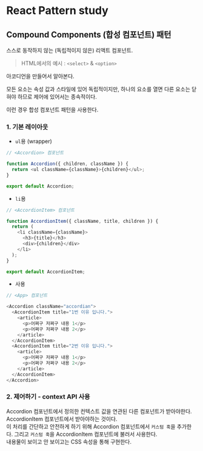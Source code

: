 # React Pattern study

## Compound Components (합성 컴포넌트) 패턴

스스로 동작하지 않는 (독립적이지 않은) 리액트 컴포넌트.

> HTML에서의 예시 : `<select>` & `<option>`

아코디언을 만들어서 알아본다.

모든 요소는 속성 값과 스타일에 있어 독립적이지만, 하나의 요소를 열면 다른 요소는 닫혀야 하므로 제어에 있어서는 종속적이다.

이런 경우 합성 컴포넌트 패턴을 사용한다.

### 1. 기본 레이아웃

- `ul`용 (wrapper)

```js
// <Accordion> 컴포넌트

function Accordion({ children, className }) {
  return <ul className={className}>{children}</ul>;
}

export default Accordion;
```

- `li`용

```js
// <AccordionItem> 컴포넌트

function AccordionItem({ className, title, children }) {
  return (
    <li className={className}>
      <h3>{title}</h3>
      <div>{children}</div>
    </li>
  );
}

export default AccordionItem;
```

- 사용

```js
// <App> 컴포넌트

<Accordion className="accordian">
  <AccordionItem title="1번 이유 입니다.">
    <article>
      <p>어쩌구 저쩌구 내용 1</p>
      <p>어쩌구 저쩌구 내용 2</p>
    </article>
  </AccordionItem>
  <AccordionItem title="2번 이유 입니다.">
    <article>
      <p>어쩌구 저쩌구 내용 1</p>
      <p>어쩌구 저쩌구 내용 2</p>
    </article>
  </AccordionItem>
</Accordion>
```

### 2. 제어하기 - context API 사용

Accordion 컴포넌트에서 정의한 컨텍스트 값을 연관된 다른 컴포넌트가 받아야한다.  
AccordionItem 컴포넌트에서 받아야하는 것이다.  
이 처리를 간단하고 안전하게 하기 위해 Accordion 컴포넌트에서 `커스텀 훅`을 추가한다.
그리고 `커스텀 훅`을 AccordionItem 컴포넌트에 불러서 사용한다.  
내용물이 보이고 안 보이고는 CSS 속성을 통해 구현한다.
